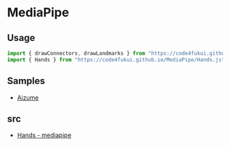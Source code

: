 # MediaPipe

## Usage

```js
import { drawConnectors, drawLandmarks } from "https://code4fukui.github.io/MediaPipe/drawing_utils.js";
import { Hands } from "https://code4fukui.github.io/MediaPipe/Hands.js";
```

## Samples

- [Aizume](https://code4fukui.github.io/Aizume/)

## src

-  [Hands - mediapipe](https://google.github.io/mediapipe/solutions/hands)
